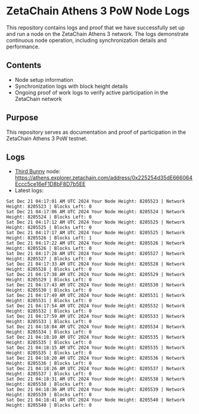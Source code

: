 # ZetaChain Athens 3 PoW Node Logs
This repository contains logs and proof that we have successfully set up and run a node on the ZetaChain Athens 3 network. The logs demonstrate continuous node operation, including synchronization details and performance.

## Contents
- Node setup information
- Synchronization logs with block height details
- Ongoing proof of work logs to verify active participation in the ZetaChain network

## Purpose
This repository serves as documentation and proof of participation in the ZetaChain Athens 3 PoW testnet.

## Logs

- [Third Bunny](https://thirdbunny.xyz/) node: https://athens.explorer.zetachain.com/address/0x225254d35dE666064Eccc5ce16eF1D8bF8D7b5EE
- Latest logs:
```
Sat Dec 21 04:17:01 AM UTC 2024 Your Node Height: 8205523 | Network Height: 8205523 | Blocks Left: 0
Sat Dec 21 04:17:06 AM UTC 2024 Your Node Height: 8205524 | Network Height: 8205524 | Blocks Left: 0
Sat Dec 21 04:17:12 AM UTC 2024 Your Node Height: 8205525 | Network Height: 8205525 | Blocks Left: 0
Sat Dec 21 04:17:17 AM UTC 2024 Your Node Height: 8205525 | Network Height: 8205526 | Blocks Left: 1
Sat Dec 21 04:17:22 AM UTC 2024 Your Node Height: 8205526 | Network Height: 8205526 | Blocks Left: 0
Sat Dec 21 04:17:28 AM UTC 2024 Your Node Height: 8205527 | Network Height: 8205527 | Blocks Left: 0
Sat Dec 21 04:17:33 AM UTC 2024 Your Node Height: 8205528 | Network Height: 8205528 | Blocks Left: 0
Sat Dec 21 04:17:38 AM UTC 2024 Your Node Height: 8205529 | Network Height: 8205529 | Blocks Left: 0
Sat Dec 21 04:17:43 AM UTC 2024 Your Node Height: 8205530 | Network Height: 8205530 | Blocks Left: 0
Sat Dec 21 04:17:49 AM UTC 2024 Your Node Height: 8205531 | Network Height: 8205531 | Blocks Left: 0
Sat Dec 21 04:17:54 AM UTC 2024 Your Node Height: 8205532 | Network Height: 8205532 | Blocks Left: 0
Sat Dec 21 04:17:59 AM UTC 2024 Your Node Height: 8205533 | Network Height: 8205533 | Blocks Left: 0
Sat Dec 21 04:18:04 AM UTC 2024 Your Node Height: 8205534 | Network Height: 8205534 | Blocks Left: 0
Sat Dec 21 04:18:10 AM UTC 2024 Your Node Height: 8205535 | Network Height: 8205535 | Blocks Left: 0
Sat Dec 21 04:18:15 AM UTC 2024 Your Node Height: 8205535 | Network Height: 8205535 | Blocks Left: 0
Sat Dec 21 04:18:20 AM UTC 2024 Your Node Height: 8205536 | Network Height: 8205536 | Blocks Left: 0
Sat Dec 21 04:18:26 AM UTC 2024 Your Node Height: 8205537 | Network Height: 8205537 | Blocks Left: 0
Sat Dec 21 04:18:31 AM UTC 2024 Your Node Height: 8205538 | Network Height: 8205538 | Blocks Left: 0
Sat Dec 21 04:18:36 AM UTC 2024 Your Node Height: 8205539 | Network Height: 8205539 | Blocks Left: 0
Sat Dec 21 04:18:41 AM UTC 2024 Your Node Height: 8205540 | Network Height: 8205540 | Blocks Left: 0
```

